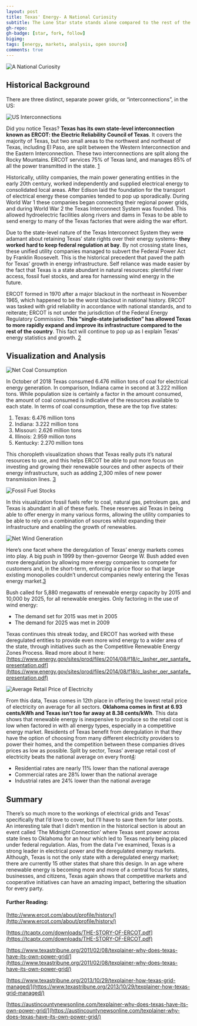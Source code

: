 ```yaml
---
layout: post
title: Texas' Energy- A National Curiosity
subtitle: The Lone Star state stands alone compared to the rest of the US; Texas’ energy market is deregulated allowing for high levels of competition between providers and greater innovation.
gh-repo:
gh-badge: [star, fork, follow]
bigimg:
tags: [energy, markets, analysis, open source]
comments: true
---
```


![A National Curiosity](/img/all_combined_transparent.png)

## Historical Background
There are three distinct, separate power grids, or “interconnections”, in the US:

![US Interconnections](http://thestatedtruth.com/wp-content/uploads/2017/04/US-Electrical-Grid.png)

Did you notice Texas? **Texas has its own state-level interconnection known as ERCOT: the Electric Reliability Council of Texas**. It covers the majority of Texas, but two small areas to the northwest and northeast of Texas, including El Paso, are split between the Western Interconnection and the Eastern Interconnection. These two interconnections are split along the Rocky Mountains. ERCOT services 75% of Texas land, and manages 85% of all the power transmitted in the state. [1](https://www.texastribune.org/2013/10/29/texplainer-how-texas-grid-managed/)

Historically, utility companies, the main power generating entities in the early 20th century, worked independently and supplied electrical energy to consolidated local areas. After Edison laid the foundation for the transport of electrical energy these companies tended to pop up sporadically. During World War 1 these companies began connecting their regional power grids, and during World War 2 the Texas Interconnect System was founded. This allowed hydroelectric facilities along rivers and dams in Texas to be able to send energy to many of the Texas factories that were aiding the war effort. 

Due to the state-level nature of the Texas Interconnect System they were adamant about retaining Texas’ state rights over their energy systems- **they worked hard to keep federal regulation at bay**. By not crossing state lines, these unified utility companies managed to subvert the Federal Power Act by Franklin Roosevelt. This is the historical precedent that paved the path for Texas’ growth in energy infrastructure. Self reliance was made easier by the fact that Texas is a state abundant in natural resources: plentiful river access, fossil fuel stocks, and area for harnessing wind energy in the future.

ERCOT formed in 1970 after a major blackout in the northeast in November 1965, which happened to be the worst blackout in national history. ERCOT was tasked with grid reliability in accordance with national standards, and to reiterate; ERCOT is not under the jurisdiction of the Federal Energy Regulatory Commission. **This “single-state jurisdiction” has allowed Texas to more rapidly expand and improve its infrastructure compared to the rest of the country**. This fact will continue to pop up as I explain Texas’ energy statistics and growth. [2](https://www.texastribune.org/2011/02/08/texplainer-why-does-texas-have-its-own-power-grid/)

## Visualization and Analysis

![Net Coal Consumption](/img/coal_consumption_combined.png)

In October of 2018 Texas consumed 6.476 million tons of coal for electrical energy generation. In comparison, Indiana came in second at 3.222 million tons. While population size is certainly a factor in the amount consumed, the amount of coal consumed is indicative of the resources available to each state. In terms of coal consumption, these are the top five states:
1. Texas: 6.476 million tons
2. Indiana: 3.222 million tons
3. Missouri: 2.626 million tons
4. Illinois: 2.959 million tons
5. Kentucky: 2.270 million tons

This choropleth visualization shows that Texas really puts it’s natural resources to use, and this helps ERCOT be able to put more focus on investing and growing their renewable sources and other aspects of their energy infrastructure, such as adding 2,300 miles of new power transmission lines. [3](https://poweringtexas.com/#revenue-generator)

![Fossil Fuel Stocks](/img/fossil_fuel_stocks_combined.png)

In this visualization fossil fuels refer to coal, natural gas, petroleum gas, and Texas is abundant in all of these fuels. These reserves aid Texas in being able to offer energy in many various forms, allowing the utility companies to be able to rely on a combination of sources whilst expanding their infrastructure and enabling the growth of renewables. 

![Net Wind Generation](/img/wind_generation_combined.png)

Here’s one facet where the deregulation of Texas’ energy markets comes into play. A big push in 1999 by then-governor George W. Bush added even more deregulation by allowing more energy companies to compete for customers and, in the short-term, enforcing a price floor so that large existing monopolies couldn’t undercut companies newly entering the Texas energy market.[3](https://www.technologyreview.com/s/602261/george-w-bush-helped-make-texas-a-clean-energy-powerhouse/)

Bush called for 5,880 megawatts of renewable energy capacity by 2015 and 10,000 by 2025, for all renewable energies. Only factoring in the use of wind energy:
* The demand set for 2015 was met in 2005
* The demand for 2025 was met in 2009

Texas continues this streak today, and ERCOT has worked with these deregulated entities to provide even more wind energy to a wider area of the state, through initiatives such as the Competitive Renewable Energy Zones Process. Read more about it here: [https://www.energy.gov/sites/prod/files/2014/08/f18/c_lasher_qer_santafe_presentation.pdf](https://www.energy.gov/sites/prod/files/2014/08/f18/c_lasher_qer_santafe_presentation.pdf)

![Average Retail Price of Electricity](/img/retail_price_combined.png)

From this data, Texas comes in 12th place in offering the lowest retail price of electricity on average for all sectors. **Oklahoma comes in first at 6.93 cents/kWh and Texas isn’t too far away at 8.38 cents/kWh**. This data shows that renewable energy is inexpensive to produce so the retail cost is low when factored in with all energy types, especially in a competitive energy market. Residents of Texas benefit from deregulation in that they have the option of choosing from many different electricity providers to power their homes, and the competition between these companies drives prices as low as possible. Split by sector, Texas’ average retail cost of electricity beats the national average on every front[4](https://www.chooseenergy.com/texas/):
* Residential rates are nearly 11% lower than the national average
* Commercial rates are 28% lower than the national average
* Industrial rates are 24% lower than the national average

## Summary

There’s so much more to the workings of electrical grids and Texas’ specifically that I’d love to cover, but I’ll have to save them for later posts. An interesting tale that I didn’t mention in the historical section is about an event called ‘The Midnight Connection’ where Texas sent power across state lines to Oklahoma for an hour which led to Texas nearly being placed under federal regulation. Alas, from the data I’ve examined, Texas is a strong leader in electrical power and the deregulated energy markets. Although, Texas is not the only state with a deregulated energy market; there are currently 15 other states that share this design. In an age where renewable energy is becoming more and more of a central focus for states, businesses, and citizens, Texas again shows that competitive markets and cooperative initiatives can have an amazing impact, bettering the situation for every party.

#### Further Reading:


[http://www.ercot.com/about/profile/history/](http://www.ercot.com/about/profile/history/)

[https://tcaptx.com/downloads/THE-STORY-OF-ERCOT.pdf](https://tcaptx.com/downloads/THE-STORY-OF-ERCOT.pdf)

[https://www.texastribune.org/2011/02/08/texplainer-why-does-texas-have-its-own-power-grid/](https://www.texastribune.org/2011/02/08/texplainer-why-does-texas-have-its-own-power-grid/)

[https://www.texastribune.org/2013/10/29/texplainer-how-texas-grid-managed/](https://www.texastribune.org/2013/10/29/texplainer-how-texas-grid-managed/)

[https://austincountynewsonline.com/texplainer-why-does-texas-have-its-own-power-grid/](https://austincountynewsonline.com/texplainer-why-does-texas-have-its-own-power-grid/)
